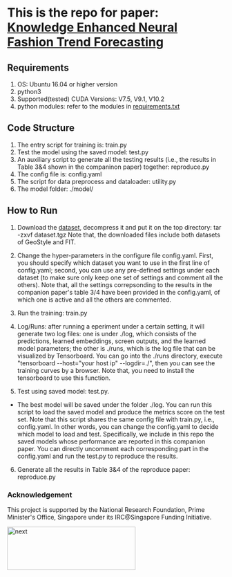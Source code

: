 # This is the repo for paper: [Knowledge Enhanced Neural Fashion Trend Forecasting](https://arxiv.org/pdf/2005.03297.pdf)

## Requirements
1. OS: Ubuntu 16.04 or higher version
2. python3
3. Supported(tested) CUDA Versions: V7.5, V9.1, V10.2
4. python modules: refer to the modules in [requirements.txt](https://github.com/mysbupt/KERN_reproduce/blob/master/requirements.txt)

## Code Structure

1. The entry script for training is: train.py
2. Test the model using the saved model: test.py
3. An auxiliary script to generate all the testing results (i.e., the results in Table 3&4 shown in the companinon paper) together: reproduce.py
4. The config file is: config.yaml
5. The script for data preprocess and dataloader: utility.py
6. The model folder: ./model/

## How to Run
1. Download the [dataset](https://drive.google.com/file/d/1E_gPmh6lIHyXEx3lRDWWKvm_8op5B82t/view?usp=sharing), decompress it and put it on the top directory: tar -zxvf dataset.tgz
Note that, the downloaded files include both datasets of GeoStyle and FIT.

2. Change the hyper-parameters in the configure file config.yaml. First, you should specify which dataset you want to use in the first line of config.yaml; second, you can use any pre-defined settings under each dataset (to make sure only keep one set of settings and comment all the others). Note that, all the settings correpsonding to the results in the companion paper's table 3/4 have been provided in the config.yaml, of which one is active and all the others are commented.

3. Run the training: train.py

4. Log/Runs: after running a eperiment under a certain setting, it will generate two log files: one is under ./log, which consists of the predictions, learned embeddings, screen outputs, and the learned model parameters; the other is ./runs, which is the log file that can be visualized by Tensorboard. You can go into the ./runs directory, execute "tensorboard --host="your host ip" --logdir=./", then you can see the training curves by a browser. Note that, you need to install the tensorboard to use this function.

5. Test using saved model: test.py.

- The best model will be saved under the folder ./log. You can run this script to load the saved model and produce the metrics score on the test set. Note that this script shares the same config file with train.py, i.e., config.yaml. In other words, you can change the config.yaml to decide which model to load and test. Specifically, we include in this repo the saved models whose performance are reported in this companion paper. You can directly uncomment each corresponding part in the config.yaml and run the test.py to reproduce the results.

6. Generate all the results in Table 3&4 of the reproduce paper: reproduce.py

### Acknowledgement
This project is supported by the National Research Foundation, Prime Minister's Office, Singapore under its IRC@Singapore Funding Initiative.

<img src="https://github.com/mysbupt/KERN/blob/master/next.png" width = "297" height = "100" alt="next" align=center />

